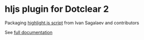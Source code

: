 hljs plugin for Dotclear 2
==========================

Packaging [highlight.js script](https://highlightjs.org/) from Ivan Sagalaev and contributors

See [full documentation](https://open-time.net/docs/plugins/hljs/)

